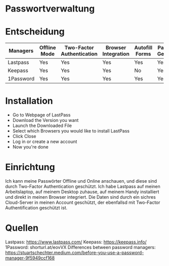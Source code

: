 # Passwortverwaltung

# Entscheidung

|Managers|Offline Mode|Two-Factor Authentication|Browser Integration|Autofill Forms|Password Generator|Security Alert|Portable Application|Mobile Application|Import Passwords|Export Passwords|
|-|-|-|-|-|-|-|-|-|-|-|
|Lastpass|Yes|Yes|Yes|Yes|Yes|Yes|Yes|Yes|Yes|Yes|Yes|
|Keepass|Yes|Yes|Yes|No|Yes|No|Yes|Yes|Yes|Yes|Yes|
|1Password|Yes|Yes|Yes|Yes|Yes|Yes|No|Yes|Yes|Yes|

# Installation

- Go to Webpage of LastPass
- Download the Version you want
- Launch the Downloaded File
- Select which Browsers you would like to install LastPass
- Click Close
- Log in or create a new account
- Now you're done

# Einrichtung
Ich kann meine Passwörter Offline und Online anschauen, und diese sind durch Two-Factor Authentication geschützt. Ich habe Lastpass auf meinen Arbeitslaptop, auf meinem Desktop zuhause, auf meinem Handy installiert und direkt in meinen Browser integriert. Die Daten sind durch ein sichres Cloud-Server in meinen Account geschützt, der ebenfallsd mit Two-Factor Authentification geschützt ist.

# Quellen

Lastpass: https://www.lastpass.com/
Keepass: https://keepass.info/
1Password: shorturl.at/eovVX
Differences between password managers: https://stuartschechter.medium.com/before-you-use-a-password-manager-9f5949ccf168
